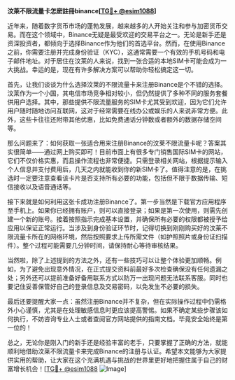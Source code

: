 **汶萊不限流量卡怎麽註冊binance[[TG💪+ @esim1088](https://t.me/s/esim1088)]**

近年来，随着数字货币市场的蓬勃发展，越来越多的人开始关注和参与加密货币交易。而在这个领域中，Binance无疑是最受欢迎的交易平台之一。无论是新手还是资深投资者，都倾向于选择Binance作为他们的首选平台。然而，在使用Binance之前，你需要注册并完成身份验证（KYC），这通常需要一个有效的手机号码和电子邮件地址。对于居住在汶莱的人来说，找到一张合适的本地SIM卡可能会成为一大挑战。幸运的是，现在有许多解决方案可以帮助你轻松搞定这一切。

首先，让我们谈谈为什么选择汶莱的不限流量卡来注册Binance是个不错的选择。汶莱作为一个小国，其电信市场竞争相对较小，但仍然提供了多种不同的服务套餐供用户选择。其中，那些提供不限流量服务的SIM卡尤其受到欢迎，因为它们允许用户随时随地访问互联网，这对于经常需要在线办公或娱乐的人来说非常方便。此外，这些卡往往还附带其他优惠，比如免费通话分钟数或者额外的数据存储空间等。

那么问题来了：如何获取一张适合用来注册Binance的汶莱不限流量卡呢？答案其实很简单——通过网上购买即可！目前市面上有很多专门销售国际SIM卡的网站，它们不仅价格实惠，而且操作流程也非常便捷。只需登录相关网站，根据提示输入个人信息并支付费用后，几天之内就能收到你的新SIM卡了。值得注意的是，在挑选时一定要注意查看该卡片是否支持所有必要的功能，包括但不限于数据传输、短信接收以及语音通话等。

接下来就是如何利用这张卡成功注册Binance了。第一步当然是下载官方应用程序至手机上。如果你已经拥有账户，则可以直接登录；如果是第一次使用，则需先创建一个新的账号。接着按照指示完成基本设置，并确保所有必要的权限都被授予给应用以保证正常运行。当涉及到身份验证环节时，记得切换到刚刚购买好的汶莱不限流量卡所在的网络环境，然后按照要求上传所需文件（如护照照片或身份证扫描件）。整个过程可能需要几分钟时间，请保持耐心等待审核结果。

当然啦，除了上述提到的方法之外，还有一些技巧可以让整个体验更加顺畅。例如，为了避免出现意外情况，在正式提交资料前最好多次检查确保没有任何遗漏之处；另外还可以提前准备好备用联系方式以防万一出现问题无法联系客服。同时也要记住妥善保管好自己的登录信息及交易密码，以免发生不必要的损失。

最后还要提醒大家一点：虽然注册Binance并不复杂，但在实际操作过程中仍需格外小心谨慎，尤其是在处理敏感信息时更应该提高警惕。如果不确定某些步骤该如何执行，不妨咨询专业人士或者查阅官方网站提供的指南文档。毕竟安全始终是第一位的！

总之，无论你是刚入门的新手还是经验丰富的老手，只要掌握了正确的方法，就能顺利地借助汶莱不限流量卡来完成Binance的注册与认证。希望本文能够为大家提供实用的帮助，让大家在这个充满机遇与挑战的世界里更好地把握住属于自己的财富增长机会！[[TG💪+ @esim1088](https://t.me/s/esim1088) ![Image](https://i.postimg.cc/4NQfJmqS/Snipaste-2025-05-13-00-14-12.png)]